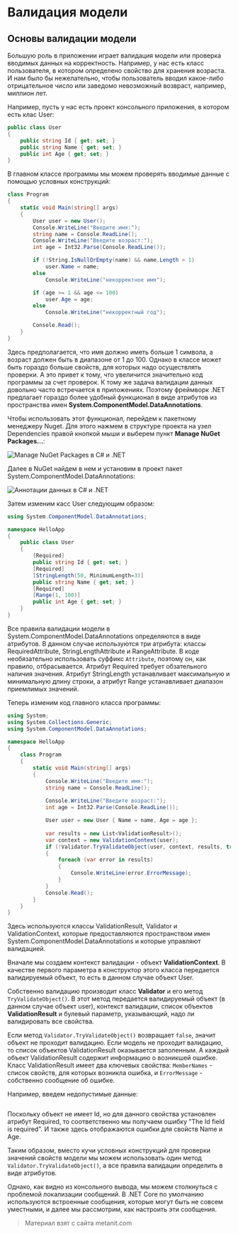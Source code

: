 # Валидация модели

## Основы валидации модели

Большую роль в приложении играет валидация модели или проверка вводимых данных на корректность. Например, у нас есть класс пользователя, в котором определено свойство для хранения возраста. И нам было бы нежелательно, чтобы пользователь вводил какое-либо отрицательное число или заведомо невозможный возвраст, например, миллион лет.

Например, пусть у нас есть проект консольного приложения, в котором есть клас User:

```cs
public class User
{
    public string Id { get; set; }
    public string Name { get; set; }
    public int Age { get; set; }
}
```

В главном классе программы мы можем проверять вводимые данные с помощью условных конструкций:

```cs
class Program
{
    static void Main(string[] args)
    {
        User user = new User();
        Console.WriteLine("Введите имя:");
        string name = Console.ReadLine();
        Console.WriteLine("Введите возраст:");
        int age = Int32.Parse(Console.ReadLine());

        if (!String.IsNullOrEmpty(name) && name.Length > 1)
            user.Name = name;
        else
            Console.WriteLine("некорректное имя");

        if (age >= 1 && age <= 100)
            user.Age = age;
        else
            Console.WriteLine("некорректный год");

        Console.Read();
    }
}
```

Здесь предполагается, что имя должно иметь больше 1 символа, а возраст должен быть в диапазоне от 1 до 100. Однако в классе может быть гораздо больше свойств, для которых надо осуществлять проверки. А это привет к тому, что увеличится значительно код программы за счет проверок. К тому же задача валидации данных довольно часто встречается в приложениях. Поэтому фреймворк .NET предлагает гораздо более удобный функционал в виде атрибутов из пространства имен **System.ComponentModel.DataAnnotations**.

Чтобы использовать этот функционал, перейдем к пакетному менеджеру Nuget. Для этого нажмем в структуре проекта на узел Dependencies правой кнопкой мыши и выберем пункт **Manage NuGet Packages...**:

![Manage NuGet Packages в C# и .NET](https://metanit.com/sharp/tutorial/./pics/26.6.png)

Далее в NuGet найдем в нем и установим в проект пакет System.ComponentModel.DataAnnotations:

![Аннотации данных в C# и .NET](https://metanit.com/sharp/tutorial/./pics/26.1.png)

Затем изменим касс User следующим образом:

```cs
using System.ComponentModel.DataAnnotations;

namespace HelloApp
{
    public class User
    {
        [Required]
        public string Id { get; set; }
        [Required]
        [StringLength(50, MinimumLength=3)]
        public string Name { get; set; }
        [Required]
        [Range(1, 100)]
        public int Age { get; set; }
    }
}
```

Все правила валидации модели в System.ComponentModel.DataAnnotations определяются в виде атрибутов. В данном случае используются три атрибута: классы RequiredAttribute, StringLengthAttribute и RangeAttribute. В коде необязательно использовать суффикс `Attribute`, поэтому он, как правило, отбрасывается. Атрибут Required требует обзательного наличия значения. Атрибут StringLength устанавливает максимальную и минимальную длину строки, а атрибут Range устанавливает диапазон приемлимых значений.

Теперь изменим код главного класса программы:

```cs
using System;
using System.Collections.Generic;
using System.ComponentModel.DataAnnotations;

namespace HelloApp
{
    class Program
    {
        static void Main(string[] args)
        {
            Console.WriteLine("Введите имя:");
            string name = Console.ReadLine();
            
            Console.WriteLine("Введите возраст:");
            int age = Int32.Parse(Console.ReadLine());

            User user = new User { Name = name, Age = age };
            
            var results = new List<ValidationResult>();
            var context = new ValidationContext(user);
            if (!Validator.TryValidateObject(user, context, results, true))
            {
                foreach (var error in results)
                {
                    Console.WriteLine(error.ErrorMessage);
                }
            }
            Console.Read();
        }
    }
}
```

Здесь используются классы ValidationResult, Validator и ValidationContext, которые предоставляются пространством имен System.ComponentModel.DataAnnotations и которые управляют валидацией.

Вначале мы создаем контекст валидации - объект **ValidationContext**. В качестве первого параметра в конструктор этого класса передается валидируемый объект, то есть в данном случае объект User.

Собственно валидацию производит класс **Validator** и его метод `TryValidateObject()`. В этот метод передается валидируемый объект (в данном случае объект user), контекст валидации, список объектов **ValidationResult** и булевый параметр, указывающий, надо ли валидировать все свойства.

Если метод `Validator.TryValidateObject()` возвращает `false`, значит объект не проходит валидацию. Если модель не проходит валидацию, то список объектов ValidationResult оказывается заполенным. А каждый объект ValidationResult содержит информацию о возникшей ошибке. Класс ValidationResult имеет два ключевых свойства: `MemberNames` - список свойств, для которых возникла ошибка, и `ErrorMessage` - собственно сообщение об ошибке.

Например, введем недопустимые данные:

```

```

Поскольку объект не имеет Id, но для данного свойства установлен атрибут Required, то соответственно мы получаем ошибку "The Id field is required". И также здесь отображаются ошибки для свойств Name и Age.

Таким образом, вместо кучи условных конструкций для проверки значений свойств модели мы можем использовать один метод `Validator.TryValidateObject()`, а все правила валидации определить в виде атрибутов.

Однако, как видно из консольного вывода, мы можем столкнуться с проблемой локализации сообщений. В .NET Core по умолчанию используются встроенные сообщения, которые могут быть не совсем уместными, и далее мы рассмотрим, как настроить эти сообщения.


> Материал взят с сайта metanit.com